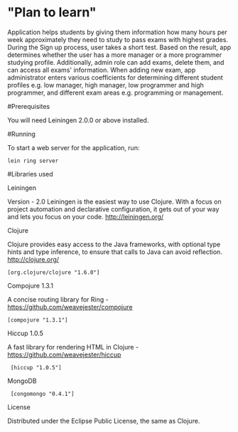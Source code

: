 "Plan to learn"
===========

Application helps students by giving them information how many hours per week approximately they need to study to pass exams with highest grades. During the Sign up process, user takes a short test. Based on the result, app determines whether the user has a more manager or a more programmer studying profile. Additionally, admin role can add exams, delete them, and can access all exams' information. When adding new exam, app administrator enters various coefficients for determining different student profiles e.g. low manager, high manager, low programmer and high programmer, and different exam areas e.g. programming or management.


#Prerequisites

You will need Leiningen 2.0.0 or above installed.

#Running

To start a web server for the application, run:
``` 
lein ring server
``` 
#Libraries used

Leiningen

Version - 2.0 Leiningen is the easiest way to use Clojure. With a focus on project automation and declarative configuration, it gets out of your way and lets you focus on your code. http://leiningen.org/

Clojure

Clojure provides easy access to the Java frameworks, with optional type hints and type inference, to ensure that calls to Java can avoid reflection. http://clojure.org/
``` 
[org.clojure/clojure "1.6.0"]
``` 
Compojure 1.3.1

A concise routing library for Ring - https://github.com/weavejester/compojure
``` 
[compojure "1.3.1"]
``` 

Hiccup 1.0.5

A fast library for rendering HTML in Clojure - https://github.com/weavejester/hiccup
``` 
 [hiccup "1.0.5"]
``` 

MongoDB
``` 
 [congomongo "0.4.1"]
```
 
License

Distributed under the Eclipse Public License, the same as Clojure.
